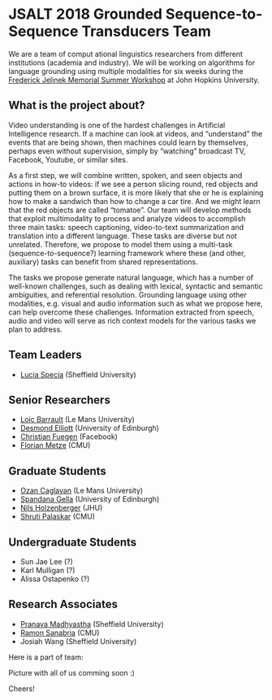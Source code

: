 # JSALT 2018 Grounded Sequence-to-Sequence Transducers Team

We are a team of comput ational linguistics researchers from different institutions (academia and industry). We will be working on algorithms for language grounding using multiple modalities for six weeks during the [Frederick Jelinek Memorial Summer Workshop](https://www.clsp.jhu.edu/workshops/18-workshop/) at John Hopkins University.

## What is the project about?

Video understanding is one of the hardest challenges in Artificial Intelligence research. If a machine can look at videos, and “understand” the events that are being shown, then machines could learn by themselves, perhaps even without supervision, simply by “watching” broadcast TV, Facebook, Youtube, or similar sites.

As a first step, we will combine written, spoken, and seen objects and actions in how-to videos: if we see a person slicing round, red objects and putting them on a brown surface, it is more likely that she or he is explaining how to make a sandwich than how to change a car tire. And we might learn that the red objects are called “tomatoe”. Our team will develop methods that exploit multimodality to process and analyze videos to accomplish three main tasks: speech captioning, video-to-text summarization and translation into a different language. These tasks are diverse but not unrelated. Therefore, we propose to model them using a multi-task (sequence-to-sequence?) learning framework where these (and other, auxiliary) tasks can benefit from shared representations.

The tasks we propose generate natural language, which has a number of well-known challenges, such as dealing with lexical, syntactic and semantic ambiguities, and referential resolution. Grounding language using other modalities, e.g. visual and audio information such as what we propose here, can help overcome these challenges. Information extracted from speech, audio and video will serve as rich context models for the various tasks we plan to address.

## Team Leaders
- [Lucia Specia](http://staffwww.dcs.shef.ac.uk/people/L.Specia/) (Sheffield University)

## Senior Researchers
- [Loic Barrault](http://www-lium.univ-lemans.fr/~barrault/) (Le Mans University)
- [Desmond Elliott](http://homepages.inf.ed.ac.uk/s0128959/) (University of Edinburgh)
- [Christian Fuegen](https://research.fb.com/people/fuegen-christian/) (Facebook)
- [Florian Metze](http://www.cs.cmu.edu/~fmetze/interACT/Home.html) (CMU)

## Graduate Students
- [Ozan Caglayan](http://www-lium.univ-lemans.fr/~caglayan/) (Le Mans University)
- [Spandana Gella](http://spandanagella.com/) (University of Edinburgh)
- [Nils Holzenberger](http://www.cs.jhu.edu/~nholzen1/) (JHU)
- [Shruti Palaskar](https://github.com/shrutijpalaskar) (CMU)

## Undergraduate Students
- Sun Jae Lee  (?)
- Karl Mulligan  (?)
- Alissa Ostapenko (?)

## Research Associates
- [Pranava Madhyastha](http://staffwww.dcs.shef.ac.uk/people/P.Madhyastha/index.html) (Sheffield University)
- [Ramon Sanabria](http://www.cs.cmu.edu/~ramons/) (CMU)
- Josiah Wang (Sheffield University)

Here is a part of team:


Picture with all of us comming soon :)

Cheers!


